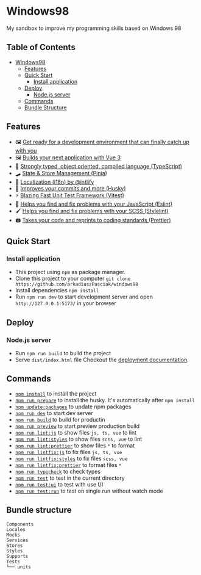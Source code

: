 # Windows98

My sandbox to improve my programming skills based on Windows 98

## Table of Contents

- [Windows98](#windows98)
  - [Features](#features)
  - [Quick Start](#quick-start)
    - [Install application](#install-application)
  - [Deploy](#deploy)
    - [Node.js server](#nodejs-server)
  - [Commands](#commands)
  - [Bundle Structure](#bundle-structure)

## Features

- 🖼 [Get ready for a development environment that can finally catch up with you](https://vitejs.dev/)
- 🖼 [Builds your next application with Vue 3](https://vuejs.org/)
- 🤖 [Strongly typed, object oriented, compiled language (TypeScript)](https://www.typescriptlang.org/)
- 🛹 [State & Store Management (Pinia)](https://pinia.vuejs.org/)
- 🚩 [Localization (i18n) by @intlify](https://github.com/intlify/bundle-tools/blob/main/packages/vite-plugin-vue-i18n/README.md)
- 🐶 [Improves your commits and more (Husky)](https://typicode.github.io/husky/)
- ⚡ [Blazing Fast Unit Test Framework (Vitest)](https://vitest.dev/)
- 🐛 [Helps you find and fix problems with your JavaScript (Eslint)](https://eslint.org/)
- 🖌 [Helps you find and fix problems with your SCSS (Stylelint)](https://stylelint.io/)
- 🖨 [Takes your code and reprints to coding standards (Prettier)](https://prettier.io/)

## Quick Start

### Install application

- This project using `npm` as package manager.
- Clone this project to your computer `git clone https://github.com/arkadiuszPasciak/windows98`
- Install dependencies `npm install`
- Run `npm run dev` to start development server and open `http://127.0.0.1:5173/` in your browser

## Deploy

### Node.js server

- Run `npm run build` to build the project
- Serve `dist/index.html` file
  Checkout the [deployment documentation](https://vitejs.dev/guide/build.html).

## Commands

- [`npm install`](https://docs.npmjs.com/cli/v6/commands/npm-install) to install the project
- [`npm run prepare`](https://typicode.github.io/husky/#/?id=install) to install the husky. It's automatically after `npm install`
- [`npm update:packages`](https://www.npmjs.com/package/npm-check-updates) to update npm packages
- [`npm run dev`](https://vitejs.dev/guide/#command-line-interface) to start dev server
- [`npm run build`](https://vitejs.dev/guide/#command-line-interface) to build for productin
- [`npm run preview`](https://vitejs.dev/guide/#command-line-interface) to start preview production build
- [`npm run lint:js`](https://eslint.org/docs/latest/user-guide/command-line-interface) to show files `js, ts, vue` to lint
- [`npm run lint:styles`](https://stylelint.io/user-guide/usage/cli/) to show files `scss, vue` to lint
- [`npm run lint:prettier`](https://stylelint.io/user-guide/usage/cli/) to show files `*` to format
- [`npm run lintfix:js`](https://eslint.org/docs/latest/user-guide/command-line-interface) to fix files `js, ts, vue`
- [`npm run lintfix:styles`](https://stylelint.io/user-guide/usage/cli/) to fix files `scss, vue`
- [`npm run lintfix:prettier`](https://stylelint.io/user-guide/usage/cli/) to format files `*`
- [`npm run typecheck`](https://www.npmjs.com/package/vue-tsc) to check types
- [`npm run test`](https://vitest.dev/guide/cli.html#vitest) to test in the current directory
- [`npm run test:ui`](https://vitest.dev/guide/ui.html) to test with use UI
- [`npm run test:run`](https://vitest.dev/guide/cli.html#vitest-run) to test on single run without watch mode

## Bundle structure

```
Components
Locales
Mocks
Services
Stores
Styles
Supports
Tests
└── units
```
